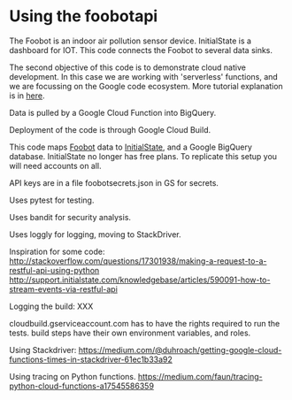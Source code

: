 # Using the foobotapi
The Foobot is an indoor air pollution sensor device.
InitialState is a dashboard for IOT. This code connects the
Foobot to several data sinks.

<!---
your comment goes here
In the readme, the audience is those who wish to
figure out if they should read any further
-->

The second objective of this code is to demonstrate cloud native development. In this case we are working with 'serverless' functions, and we are focussing on the Google code ecosystem. More tutorial explanation is in [here](main.md).

Data is pulled by a Google Cloud Function into BigQuery.

Deployment of the code is through Google Cloud Build.

This code maps [Foobot](http://foobot.io) data to [InitialState](http://initialstate.com), and a Google BigQuery database.
InitialState no longer has free plans.
To replicate this setup you will need accounts on all.

API keys are in a file foobotsecrets.json in GS for secrets.

Uses pytest for testing.

Uses bandit for security analysis.

Uses loggly for logging, moving to StackDriver.

Inspiration for some code:
http://stackoverflow.com/questions/17301938/making-a-request-to-a-restful-api-using-python
http://support.initialstate.com/knowledgebase/articles/590091-how-to-stream-events-via-restful-api

Logging the build: XXX

cloudbuild.gserviceaccount.com has to have the rights required to run the tests.
build steps have their own environment variables, and roles.  

Using Stackdriver: https://medium.com/@duhroach/getting-google-cloud-functions-times-in-stackdriver-61ec1b33a92

Using tracing on Python functions. https://medium.com/faun/tracing-python-cloud-functions-a17545586359
